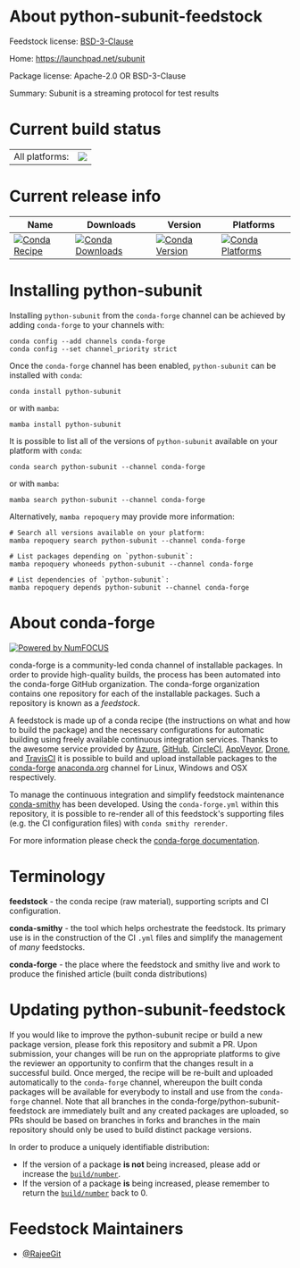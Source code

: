 About python-subunit-feedstock
==============================

Feedstock license: [BSD-3-Clause](https://github.com/conda-forge/python-subunit-feedstock/blob/main/LICENSE.txt)

Home: https://launchpad.net/subunit

Package license: Apache-2.0 OR BSD-3-Clause

Summary: Subunit is a streaming protocol for test results

Current build status
====================


<table><tr><td>All platforms:</td>
    <td>
      <a href="https://dev.azure.com/conda-forge/feedstock-builds/_build/latest?definitionId=13409&branchName=main">
        <img src="https://dev.azure.com/conda-forge/feedstock-builds/_apis/build/status/python-subunit-feedstock?branchName=main">
      </a>
    </td>
  </tr>
</table>

Current release info
====================

| Name | Downloads | Version | Platforms |
| --- | --- | --- | --- |
| [![Conda Recipe](https://img.shields.io/badge/recipe-python--subunit-green.svg)](https://anaconda.org/conda-forge/python-subunit) | [![Conda Downloads](https://img.shields.io/conda/dn/conda-forge/python-subunit.svg)](https://anaconda.org/conda-forge/python-subunit) | [![Conda Version](https://img.shields.io/conda/vn/conda-forge/python-subunit.svg)](https://anaconda.org/conda-forge/python-subunit) | [![Conda Platforms](https://img.shields.io/conda/pn/conda-forge/python-subunit.svg)](https://anaconda.org/conda-forge/python-subunit) |

Installing python-subunit
=========================

Installing `python-subunit` from the `conda-forge` channel can be achieved by adding `conda-forge` to your channels with:

```
conda config --add channels conda-forge
conda config --set channel_priority strict
```

Once the `conda-forge` channel has been enabled, `python-subunit` can be installed with `conda`:

```
conda install python-subunit
```

or with `mamba`:

```
mamba install python-subunit
```

It is possible to list all of the versions of `python-subunit` available on your platform with `conda`:

```
conda search python-subunit --channel conda-forge
```

or with `mamba`:

```
mamba search python-subunit --channel conda-forge
```

Alternatively, `mamba repoquery` may provide more information:

```
# Search all versions available on your platform:
mamba repoquery search python-subunit --channel conda-forge

# List packages depending on `python-subunit`:
mamba repoquery whoneeds python-subunit --channel conda-forge

# List dependencies of `python-subunit`:
mamba repoquery depends python-subunit --channel conda-forge
```


About conda-forge
=================

[![Powered by
NumFOCUS](https://img.shields.io/badge/powered%20by-NumFOCUS-orange.svg?style=flat&colorA=E1523D&colorB=007D8A)](https://numfocus.org)

conda-forge is a community-led conda channel of installable packages.
In order to provide high-quality builds, the process has been automated into the
conda-forge GitHub organization. The conda-forge organization contains one repository
for each of the installable packages. Such a repository is known as a *feedstock*.

A feedstock is made up of a conda recipe (the instructions on what and how to build
the package) and the necessary configurations for automatic building using freely
available continuous integration services. Thanks to the awesome service provided by
[Azure](https://azure.microsoft.com/en-us/services/devops/), [GitHub](https://github.com/),
[CircleCI](https://circleci.com/), [AppVeyor](https://www.appveyor.com/),
[Drone](https://cloud.drone.io/welcome), and [TravisCI](https://travis-ci.com/)
it is possible to build and upload installable packages to the
[conda-forge](https://anaconda.org/conda-forge) [anaconda.org](https://anaconda.org/)
channel for Linux, Windows and OSX respectively.

To manage the continuous integration and simplify feedstock maintenance
[conda-smithy](https://github.com/conda-forge/conda-smithy) has been developed.
Using the ``conda-forge.yml`` within this repository, it is possible to re-render all of
this feedstock's supporting files (e.g. the CI configuration files) with ``conda smithy rerender``.

For more information please check the [conda-forge documentation](https://conda-forge.org/docs/).

Terminology
===========

**feedstock** - the conda recipe (raw material), supporting scripts and CI configuration.

**conda-smithy** - the tool which helps orchestrate the feedstock.
                   Its primary use is in the construction of the CI ``.yml`` files
                   and simplify the management of *many* feedstocks.

**conda-forge** - the place where the feedstock and smithy live and work to
                  produce the finished article (built conda distributions)


Updating python-subunit-feedstock
=================================

If you would like to improve the python-subunit recipe or build a new
package version, please fork this repository and submit a PR. Upon submission,
your changes will be run on the appropriate platforms to give the reviewer an
opportunity to confirm that the changes result in a successful build. Once
merged, the recipe will be re-built and uploaded automatically to the
`conda-forge` channel, whereupon the built conda packages will be available for
everybody to install and use from the `conda-forge` channel.
Note that all branches in the conda-forge/python-subunit-feedstock are
immediately built and any created packages are uploaded, so PRs should be based
on branches in forks and branches in the main repository should only be used to
build distinct package versions.

In order to produce a uniquely identifiable distribution:
 * If the version of a package **is not** being increased, please add or increase
   the [``build/number``](https://docs.conda.io/projects/conda-build/en/latest/resources/define-metadata.html#build-number-and-string).
 * If the version of a package **is** being increased, please remember to return
   the [``build/number``](https://docs.conda.io/projects/conda-build/en/latest/resources/define-metadata.html#build-number-and-string)
   back to 0.

Feedstock Maintainers
=====================

* [@RajeeGit](https://github.com/RajeeGit/)

